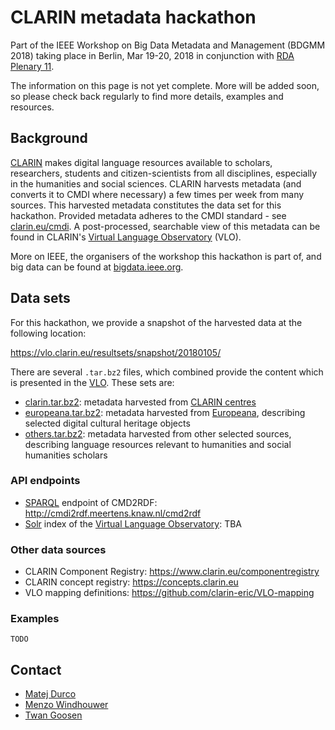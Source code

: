 # CLARIN metadata hackathon

Part of the IEEE Workshop on Big Data Metadata and Management (BDGMM 2018) taking place in Berlin, Mar 19-20, 2018 in conjunction with [RDA Plenary 11](https://www.rd-alliance.org/plenaries/rda-eleventh-plenary-meeting-berlin-germany).

The information on this page is not yet complete. More will be added soon, so please check back regularly to find more details, examples and resources.

## Background

[CLARIN](https://www.clarin.eu) makes digital language resources available to scholars, researchers, students and citizen-scientists from all disciplines, especially in the humanities and social sciences. CLARIN harvests metadata (and converts it to CMDI where necessary) a few times per week from many sources. This harvested metadata constitutes the data set for this hackathon. Provided metadata adheres to the CMDI standard - see [clarin.eu/cmdi](https://www.clarin.eu/cmdi). A post-processed, searchable view of this metadata can be found in CLARIN's [Virtual Language Observatory](https://vlo.clarin.eu) (VLO).

More on IEEE, the organisers of the workshop this hackathon is part of, and big data can be found at [bigdata.ieee.org](https://bigdata.ieee.org/).

## Data sets

For this hackathon, we provide a snapshot of the harvested data at the following location:

https://vlo.clarin.eu/resultsets/snapshot/20180105/

There are several `.tar.bz2` files, which combined provide the content which is presented in the [VLO](https://vlo.clarin.eu). These sets are:
* [clarin.tar.bz2](https://vlo.clarin.eu/resultsets/snapshot/20180105/clarin.tar.bz2): metadata harvested from [CLARIN centres](https://www.clarin.eu/content/clarin-centres)
* [europeana.tar.bz2](https://vlo.clarin.eu/resultsets/snapshot/20180105/europeana.tar.bz2): metadata harvested from [Europeana](https://www.europeana.eu/), describing selected digital cultural heritage objects
* [others.tar.bz2](https://vlo.clarin.eu/resultsets/snapshot/20180105/others.tar.bz2): metadata harvested from other selected sources, describing language resources relevant to humanities and social humanities scholars

### API endpoints

* [SPARQL](https://www.w3.org/TR/sparql11-query/) endpoint of CMD2RDF: http://cmdi2rdf.meertens.knaw.nl/cmd2rdf
* [Solr](https://lucene.apache.org/solr/) index of the [Virtual Language Observatory](https://vlo.clarin.eu): TBA

### Other data sources
* CLARIN Component Registry: https://www.clarin.eu/componentregistry 
* CLARIN concept registry: https://concepts.clarin.eu
* VLO mapping definitions: https://github.com/clarin-eric/VLO-mapping 

### Examples

`TODO`

## Contact
* [Matej Durco](https://www.oeaw.ac.at/acdh/team/current-team/matej-durco/)
* [Menzo Windhouwer](https://www.clarin.eu/person/menzo-windhouwer)
* [Twan Goosen](https://www.clarin.eu/person/twan-goosen)
